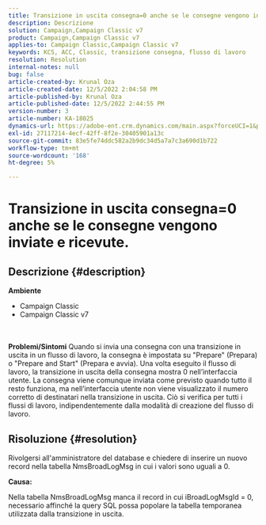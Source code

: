 ```yaml
---
title: Transizione in uscita consegna=0 anche se le consegne vengono inviate e ricevute.
description: Descrizione
solution: Campaign,Campaign Classic v7
product: Campaign,Campaign Classic v7
applies-to: Campaign Classic,Campaign Classic v7
keywords: KCS, ACC, Classic, transizione consegna, flusso di lavoro
resolution: Resolution
internal-notes: null
bug: false
article-created-by: Krunal Oza
article-created-date: 12/5/2022 2:04:58 PM
article-published-by: Krunal Oza
article-published-date: 12/5/2022 2:44:55 PM
version-number: 3
article-number: KA-18025
dynamics-url: https://adobe-ent.crm.dynamics.com/main.aspx?forceUCI=1&pagetype=entityrecord&etn=knowledgearticle&id=adaee7c7-a574-ed11-81aa-6045bd006c82
exl-id: 27117214-4ecf-42ff-8f2e-30405901a13c
source-git-commit: 83e5fe74ddc582a2b9dc34d5a7a7c3a690d1b722
workflow-type: tm+mt
source-wordcount: '168'
ht-degree: 5%

---
```


# Transizione in uscita consegna=0 anche se le consegne vengono inviate e ricevute.

## Descrizione {#description}

<b>Ambiente</b>
- Campaign Classic
- Campaign Classic v7

<br> <br><b>Problemi/Sintomi</b>
Quando si invia una consegna con una transizione in uscita in un flusso di lavoro, la consegna è impostata su &quot;Prepare&quot; (Prepara) o &quot;Prepare and Start&quot; (Prepara e avvia). Una volta eseguito il flusso di lavoro, la transizione in uscita della consegna mostra 0 nell’interfaccia utente. La consegna viene comunque inviata come previsto quando tutto il resto funziona, ma nell’interfaccia utente non viene visualizzato il numero corretto di destinatari nella transizione in uscita. Ciò si verifica per tutti i flussi di lavoro, indipendentemente dalla modalità di creazione del flusso di lavoro.




## Risoluzione {#resolution}


Rivolgersi all&#39;amministratore del database e chiedere di inserire un nuovo record nella tabella NmsBroadLogMsg in cui i valori sono uguali a 0.



<b>Causa:</b>

Nella tabella NmsBroadLogMsg manca il record in cui iBroadLogMsgId = 0, necessario affinché la query SQL possa popolare la tabella temporanea utilizzata dalla transizione in uscita.

